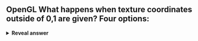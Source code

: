 ## OpenGL What happens when texture coordinates outside of 0,1 are given? Four options:
<details>
<summary><b>Reveal answer</b></summary>
GL_REPEAT: Pattern is repeated periodically<br>GL_MIRRORED_REPEAT: Texture is flipped in alternance<br>GL_CLAMP_TO_EDGE: Coord is clamped to 0,1<br>GL_CLAMP_TO_BORDER: Anything outside of 0,1 set to a default value<br><br><img src="../../../../../media/paste-5e395d67b5169404d724b5d8b5e2e36e5dc0463b.jpg">
</details>
